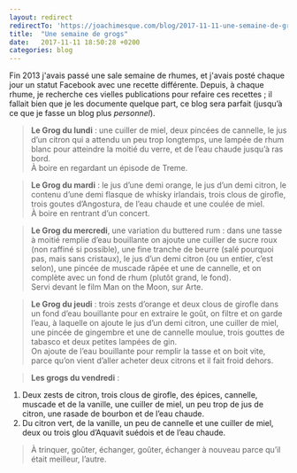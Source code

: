 ```yaml
---
layout: redirect
redirectTo: 'https://joachimesque.com/blog/2017-11-11-une-semaine-de-grog'
title:  "Une semaine de grogs"
date:   2017-11-11 18:50:28 +0200
categories: blog
---
```


Fin 2013 j'avais passé une sale semaine de rhumes, et j'avais posté chaque jour un statut Facebook avec une recette différente. Depuis, à chaque rhume, je recherche ces vielles publications pour refaire ces recettes ; il fallait bien que je les documente quelque part, ce blog sera parfait (jusqu’à ce que je fasse un blog plus *personnel*).

> **Le Grog du lundi**&nbsp;: une cuiller de miel, deux pincées de cannelle, le jus d’un citron qui a attendu un peu trop longtemps, une lampée de rhum blanc pour atteindre la moitié du verre, et de l’eau chaude jusqu’à ras bord.    
> À boire en regardant un épisode de Treme.

> **Le Grog du mardi**&nbsp;: le jus d’une demi orange, le jus d’un demi citron, le contenu d’une demi flasque de whisky irlandais, trois clous de girofle, trois goutes d’Angostura, de l’eau chaude et une coulée de miel.    
> À boire en rentrant d’un concert.

> **Le Grog du mercredi**, une variation du buttered rum&nbsp;: dans une tasse à moitié remplie d’eau bouillante on ajoute une cuiller de sucre roux (non raffiné si possible), une fine tranche de beurre (salé pourquoi pas, mais sans cristaux), le jus d’un demi citron (ou un entier, c’est selon), une pincée de muscade râpée et une de cannelle, et on complète avec un fond de rhum (plutôt grand, le fond).     
> Servi devant le film Man on the Moon, sur Arte.

> **Le Grog du jeudi**&nbsp;: trois zests d’orange et deux clous de girofle dans un fond d’eau bouillante pour en extraire le goût, on filtre et on garde l’eau, à laquelle on ajoute le jus d’un demi citron, une cuiller de miel, une pincée de gingembre et une de cannelle moulue, trois gouttes de tabasco et deux petites lampées de gin.     
> On ajoute de l’eau bouillante pour remplir la tasse et on boit vite, parce qu’on vient d’aller acheter deux citrons et il fait froid dehors.

> **Les grogs du vendredi**&nbsp;:    
1. Deux zests de citron, trois clous de girofle, des épices, cannelle, muscade et de la vanille, une cuiller de miel, un peu trop de jus de citron, une rasade de bourbon et de l’eau chaude.    
2. Du citron vert, de la vanille, un peu de cannelle et une cuiller de miel, deux ou trois glou d’Aquavit suédois et de l’eau chaude.
>
> À trinquer, goûter, échanger, goûter, échanger à nouveau parce qu’il était meilleur, l’autre.
